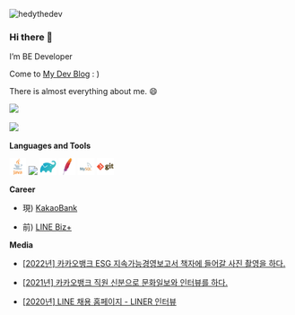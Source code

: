 <p> <img src="https://komarev.com/ghpvc/?username=goodGid" alt="hedythedev" /> </p>

### Hi there 👋

I’m BE Developer

Come to [My Dev Blog](http://goodgid.github.io/) : )

There is almost everything about me. 😄

<img src="https://media.giphy.com/media/mCRJDo24UvJMA/giphy.gif" width="300"> 





<p align="left">
<img src="https://github-readme-stats.vercel.app/api?username=goodgid&show_icons=true" width="440"/> 
<!--
<img src="https://github-readme-stats.vercel.app/api/top-langs/?username=goodGid&layout=compact&theme=buefy" alt="languages" height="173">
-->
</p>






**Languages and Tools**

<code><img height="30" src="https://raw.githubusercontent.com/github/explore/80688e429a7d4ef2fca1e82350fe8e3517d3494d/topics/java/java.png"></code>
<code><img height="30" src="https://avatars.githubusercontent.com/u/317776?s=200&v=4"></code>
<code><img height="30" src="https://raw.githubusercontent.com/github/explore/59009b1589a883459c0ae19044e3e7e3ec0c4e0a/topics/gradle/gradle.png"></code>
<code><img height="30" src="https://raw.githubusercontent.com/github/explore/59009b1589a883459c0ae19044e3e7e3ec0c4e0a/topics/maven/maven.png"></code>
<code><img height="30" src="https://raw.githubusercontent.com/github/explore/80688e429a7d4ef2fca1e82350fe8e3517d3494d/topics/mysql/mysql.png"></code>
<code><img height="30" src="https://raw.githubusercontent.com/github/explore/80688e429a7d4ef2fca1e82350fe8e3517d3494d/topics/git/git.png"></code>


**Career**

- 現) [KakaoBank](https://goodgid.github.io/about)

- 前) [LINE Biz+](https://goodgid.github.io/about)



**Media**

- [[2022년] 카카오뱅크 ESG 지속가능경영보고서 책자에 들어갈 사진 촬영을 하다.](https://goodgid.github.io/2022-Kakaobank-ESG-Book-Model/)

- [[2021년] 카카오뱅크 직원 신분으로 문화일보와 인터뷰를 하다.](https://goodgid.github.io/2021-Kakaobank-Interview/)

- [[2020년] LINE 채용 홈페이지 - LINER 인터뷰](https://goodgid.github.io/2020-LINER-Interview/)


<!--
**goodGid/goodGid** is a ✨ _special_ ✨ repository because its `README.md` (this file) appears on your GitHub profile.

- 🔭 I’m currently working on ...
- 🌱 I’m currently learning ...
- 👯 I’m looking to collaborate on ...
- 🤔 I’m looking for help with ...
- 💬 Ask me about ...
- 📫 How to reach me: ...
- 😄 Pronouns: ...
- ⚡ Fun fact: ...
-->

